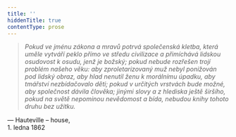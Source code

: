 ```yaml
---
title: ''
hiddenTitle: true
contentType: prose
---
```


> 

> 

> 

> _Pokud ve jménu zákona a mravů potrvá společenská kletba, která uměle vytváří peklo přímo ve středu civilizace a přimíchává lidskou osudovost k osudu, jenž je božský; pokud nebude rozřešen trojí problém našeho věku: aby zproletarizovaný muž nebyl ponižován pod lidský obraz, aby hlad nenutil ženu k morálnímu úpadku, aby tmářství nezbídačovalo děti; pokud v určitých vrstvách bude možné, aby společnost dávila člověka; jinými slovy a z hlediska ještě širšího, pokud na světě nepominou nevědomost a bída, nebudou knihy tohoto druhu bez užitku._

— Hauteville – house,  
1\. ledna 1862
